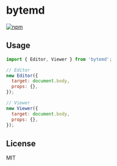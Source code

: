 # bytemd

[![npm](https://img.shields.io/npm/v/bytemd.svg)](https://npm.im/bytemd)

## Usage

```js
import { Editor, Viewer } from 'bytemd';

// Editor
new Editor({
  target: document.body,
  props: {},
});

// Viewer
new Viewer({
  target: document.body,
  props: {},
});
```

## License

MIT
